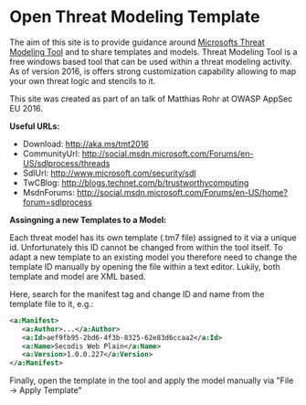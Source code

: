 # Open Threat Modeling Template

The aim of this site is to provide guidance around <a href="http://aka.ms/tmt2016">Microsofts Threat Modeling Tool</a> and to share templates and models. Threat Modeling Tool is a free windows based tool that can be used within a threat modeling activity. As of version 2016, is offers strong customization capability allowing to map your own threat logic and stencils to it.

This site was created as part of an talk of Matthias Rohr at OWASP AppSec EU 2016.

<b>Useful URLs:</b>
- Download: http://aka.ms/tmt2016
- CommunityUrl: http://social.msdn.microsoft.com/Forums/en-US/sdlprocess/threads
- SdlUrl: http://www.microsoft.com/security/sdl
- TwCBlog: http://blogs.technet.com/b/trustworthycomputing
- MsdnForums: http://social.msdn.microsoft.com/Forums/en-US/home?forum=sdlprocess

<b>Assingning a new Templates to a Model:</b>

Each threat model has its own template (.tm7 file) assigned to it via a unique id. Unfortunately this ID cannot be changed from within the tool itself. To adapt a new template to an existing model you therefore need to change the template ID manually by opening the file within a text editor. Lukily, both template and model are XML based.

Here, search for the manifest tag and change ID and name from the template file to it, e.g.:
```xml
<a:Manifest>
   <a:Author>...</a:Author>
   <a:Id>aef9fb95-2bd6-4f3b-8325-62e83d6ccaa2</a:Id>
   <a:Name>Secodis Web Plain</a:Name>
   <a:Version>1.0.0.227</a:Version>
</a:Manifest>
```

Finally, open the template in the tool and apply the model manually via "File -> Apply Template"
